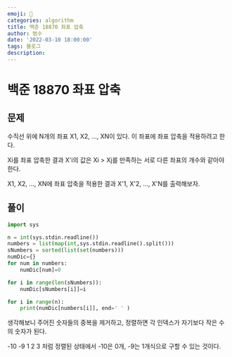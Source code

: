 ```yaml
---
emoji: 🏃
categories: algorithm
title: 백준 18870 좌표 압축
author: 범수
date: '2022-03-10 18:00:00'
tags: 블로그
description:
---
```

<!-- 
튜토리얼, 하우 투 가이드, 설명 ,레퍼런스 
https://documentation.divio.com/tutorials/
-->

# 백준 18870 좌표 압축

## 문제

수직선 위에 N개의 좌표 X1, X2, ..., XN이 있다. 이 좌표에 좌표 압축을 적용하려고 한다.

Xi를 좌표 압축한 결과 X'i의 값은 Xi > Xj를 만족하는 서로 다른 좌표의 개수와 같아야 한다.

X1, X2, ..., XN에 좌표 압축을 적용한 결과 X'1, X'2, ..., X'N를 출력해보자.

## 풀이

```python
import sys

n = int(sys.stdin.readline())
numbers = list(map(int,sys.stdin.readline().split()))
sNumbers = sorted(list(set(numbers)))
numDic={}
for num in numbers:
    numDic[num]=0

for i in range(len(sNumbers)):
    numDic[sNumbers[i]]=i

for i in range(n):
    print(numDic[numbers[i]], end=' ' )

```

생각해보니 주어진 숫자들의 중복을 제거하고, 정렬하면 각 인덱스가 자기보다 작은 수의 숫자가 된다.

-10 -9 1 2 3 처럼 정렬된 상태에서 -10은 0개, -9는 1개식으로 구할 수 있는 것이다.